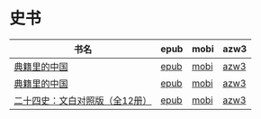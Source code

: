 # 史书

| 书名 | epub | mobi | azw3 |
| --- | --- | --- | --- |
| [典籍里的中国](http://ct.dalanmei.com/f/31084289-577384182-e11076) | [epub](http://ct.dalanmei.com/f/31084289-577384182-e11076) | [mobi](http://ct.dalanmei.com/f/31084289-577383585-3f3f4c) | [azw3](http://ct.dalanmei.com/f/31084289-577385760-3778a3) |
| [典籍里的中国](http://ct.dalanmei.com/f/31084289-575324692-5894dd) | [epub](http://ct.dalanmei.com/f/31084289-575324692-5894dd) | [mobi](http://ct.dalanmei.com/f/31084289-575172787-746166) | [azw3](http://ct.dalanmei.com/f/31084289-575299408-b04396) |
| [二十四史：文白对照版（全12册）](http://ct.dalanmei.com/f/31084289-570357138-79cd33) | [epub](http://ct.dalanmei.com/f/31084289-570357138-79cd33) | [mobi](http://ct.dalanmei.com/f/31084289-570144945-9833d6) | [azw3](http://ct.dalanmei.com/f/31084289-571403735-1c76ba) |
